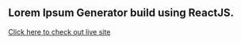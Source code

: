 ## Lorem Ipsum Generator build using ReactJS.

[Click here to check out live site](https://lorem-ipsumm-generator.netlify.app/)
